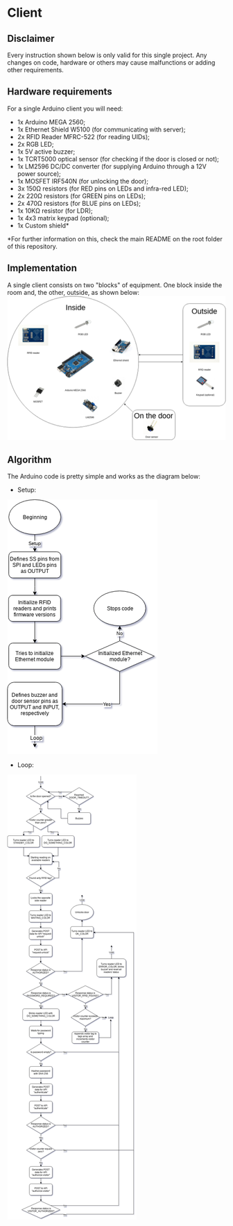 # Client

## Disclaimer
Every instruction shown below is only valid for this single project. Any changes on code, hardware or others may cause malfunctions or adding other requirements.

## Hardware requirements
For a single Arduino client you will need:
* 1x Arduino MEGA 2560;
* 1x Ethernet Shield W5100 (for communicating with server);
* 2x RFID Reader MFRC-522 (for reading UIDs);
* 2x RGB LED;
* 1x 5V active buzzer;
* 1x TCRT5000 optical sensor (for checking if the door is closed or not);
* 1x LM2596 DC/DC converter (for supplying Arduino through a 12V power source);
* 1x MOSFET IRF540N (for unlocking the door);
* 3x 150Ω resistors (for RED pins on LEDs and infra-red LED);
* 2x 220Ω resistors (for GREEN pins on LEDs);
* 2x 470Ω resistors (for BLUE pins on LEDs);
* 1x 10KΩ resistor (for LDR);
* 1x 4x3 matrix keypad (optional);
* 1x Custom shield*

*For further information on this, check the main README on the root folder of this repository.

## Implementation
A single client consists on two "blocks" of equipment. One block inside the room and, the other, outside, as shown below:
![](diagrams/hardware_diagram.png)

## Algorithm
The Arduino code is pretty simple and works as the diagram below:
* Setup:

![](diagrams/client_setup_diagram.png)
* Loop:

![](diagrams/client_loop_diagram.png)